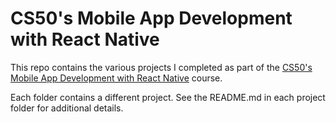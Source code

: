 # CS50's Mobile App Development with React Native

This repo contains the various projects I completed as part of the [CS50's Mobile App Development with React Native](https://www.edx.org/course/cs50s-mobile-app-development-with-react-native) course.

Each folder contains a different project. See the README.md in each project folder for additional details.